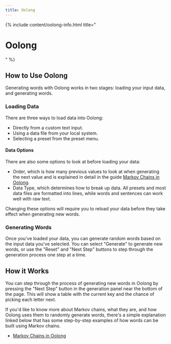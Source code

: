 ```yaml
---
title: Oolong
---
```


{% include content/oolong-info.html title="<h1>Oolong</h1>" %}

## How to Use Oolong

Generating words with Oolong works in two stages: loading your input data, and generating words.

### Loading Data

There are three ways to load data into Oolong:

- Directly from a custom text input.
- Using a data file from your local system.
- Selecting a preset from the preset menu.

#### Data Options

There are also some options to look at before loading your data:

- Order, which is how many previous values to look at when generating the next value and is explained in detail in the guide [Markov Chains in Oolong](/oolong/info/markov-chains).
- Data Type, which determines how to break up data. All presets and most data files are formatted into lines, while words and sentences can work well with raw text.

Changing these options will require you to reload your data before they take effect when generating new words.

### Generating Words

Once you've loaded your data, you can generate random words based on the input data you've selected. You can select "Generate" to generate new words, or use the "Reset" and "Next Step" buttons to step through the generation process one step at a time.

## How it Works

You can step through the process of generating new words in Oolong by pressing the "Next Step" button in the generation panel near the bottom of the page. This will show a table with the current key and the chance of picking each letter next.

If you'd like to know more about Markov chains, what they are, and how Oolong uses them to randomly generate words, there's a simple explanation linked below that has some step-by-step examples of how words can be built using Markov chains.

- [Markov Chains in Oolong](/oolong/info/markov-chains)
